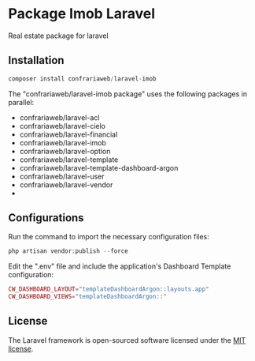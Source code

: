 # Package Imob Laravel  
  
Real estate package for laravel
  
## Installation  
```php 
composer install confrariaweb/laravel-imob
  ```

The "confrariaweb/laravel-imob package" uses the following packages in parallel:
- confrariaweb/laravel-acl
- confrariaweb/laravel-cielo
- confrariaweb/laravel-financial
- confrariaweb/laravel-imob
- confrariaweb/laravel-option
- confrariaweb/laravel-template
- confrariaweb/laravel-template-dashboard-argon
- confrariaweb/laravel-user
- confrariaweb/laravel-vendor
- 
## Configurations
Run the command to import the necessary configuration files:
```php
php artisan vendor:publish --force
```
Edit the ".env" file and include the application's Dashboard Template configuration:
```php
CW_DASHBOARD_LAYOUT="templateDashboardArgon::layouts.app"  
CW_DASHBOARD_VIEWS="templateDashboardArgon::"
```

## License  
  
The Laravel framework is open-sourced software licensed under the [MIT license](https://opensource.org/licenses/MIT).